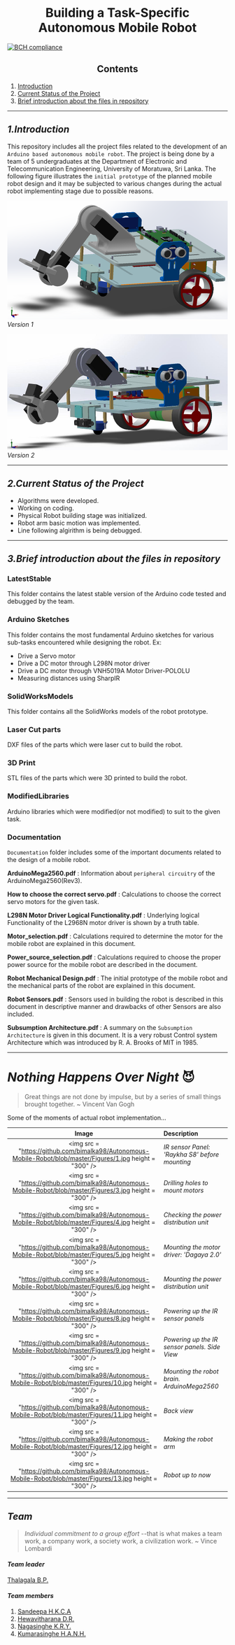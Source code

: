 <h1 align="center"> Building a Task-Specific Autonomous Mobile Robot  </h1>

[![BCH compliance](https://bettercodehub.com/edge/badge/bimalka98/Autonomous-Mobile-Robot?branch=master)](https://bettercodehub.com/)

<h2 align="center"> Contents </h2>

<!-- number.[Title](link)-->
1. [Introduction](#1introduction)
2. [Current Status of the Project](#2current-status-of-the-project)
3. [Brief introduction about the files in repository](#3brief-introduction-about-the-files-in-repository)

---

## *1.Introduction*

This repository includes all the project files related to the development of an `Arduino based autonomous mobile robot`. The project is being done by a team of 5 undergraduates at the Department of Electronic and Telecommunication Engineering, University of Moratuwa, Sri Lanka. The following figure illustrates the `initial prototype` of the planned mobile robot design and it may be subjected to various changes during the actual robot implementing stage due to possible reasons.


![Initial prototype Of the Mobile Robot](https://github.com/bimalka98/Autonomous-Mobile-Robot/blob/master/Figures/robot.PNG)*Version 1*

![Updated Version](https://github.com/bimalka98/Autonomous-Mobile-Robot/blob/master/Figures/robotV2.JPG)*Version 2*

---

## *2.Current Status of the Project*

* Algorithms were developed.
* Working on coding.
* Physical Robot building stage was initialized.
* Robot arm basic motion was implemented.
* Line following algirithm is being debugged.

---

## *3.Brief introduction about the files in repository*

### LatestStable
This folder contains the latest stable version of the Arduino code tested and debugged by the team.

### Arduino Sketches
This folder contains the most fundamental Arduino sketches for various sub-tasks encountered while designing the robot. Ex:
* Drive a Servo motor
* Drive a DC motor through L298N motor driver
* Drive a DC motor through VNH5019A Motor Driver-POLOLU
* Measuring distances using SharpIR

### SolidWorksModels
This folder contains all the SolidWorks models of the robot prototype.

### Laser Cut parts
DXF files of the parts which were laser cut to build the robot.

### 3D Print
STL files of the parts which were 3D printed to build the robot.

### ModifiedLibraries
Arduino libraries which were modified(or not modified) to suit to the given task.

### Documentation
`Documentation` folder includes some of the important documents related to the design of a mobile robot.

**ArduinoMega2560.pdf** : Information about `peripheral circuitry` of the ArduinoMega2560(Rev3).

**How to choose the correct servo.pdf** : Calculations to choose the correct servo motors for the given task.

**L298N Motor Driver Logical Functionality.pdf** : Underlying logical Functionality of the L2968N motor driver is shown by a truth table.

**Motor_selection.pdf** : Calculations required to determine the motor for the mobile robot are explained in this document.

**Power_source_selection.pdf** : Calculations required to choose the proper power source for the mobile robot are described in the document.

**Robot Mechanical Design.pdf** : The initial prototype of the mobile robot and the mechanical parts of the robot are explained in this document.

**Robot Sensors.pdf** : Sensors used in building the robot is described in this document in descriptive manner and drawbacks of other Sensors are also included.

**Subsumption Architecture.pdf** : A summary on the `Subsumption Architecture` is given in this document. It is a very robust  Control system Architecture which was introduced by R. A. Brooks of MIT in 1985.

---

# *Nothing Happens Over Night* 😈

> Great things are not done by impulse, but by a series of small things brought together. ~ Vincent Van Gogh

Some of the moments of actual robot implementation...

|Image|Description|
|:----:|:----|
|<img src = "https://github.com/bimalka98/Autonomous-Mobile-Robot/blob/master/Figures/1.jpg height = "300" />|*IR sensor Panel: 'Raykha S8' before mounting*|
|<img src = "https://github.com/bimalka98/Autonomous-Mobile-Robot/blob/master/Figures/3.jpg height = "300" />|*Drilling holes to mount motors*|
|<img src = "https://github.com/bimalka98/Autonomous-Mobile-Robot/blob/master/Figures/4.jpg height = "300" />|*Checking the power distribution unit*|
|<img src = "https://github.com/bimalka98/Autonomous-Mobile-Robot/blob/master/Figures/5.jpg height = "300" />|*Mounting the motor driver: 'Dagaya 2.0'*|
|<img src = "https://github.com/bimalka98/Autonomous-Mobile-Robot/blob/master/Figures/6.jpg height = "300" />|*Mounting the power distribution unit*|
|<img src = "https://github.com/bimalka98/Autonomous-Mobile-Robot/blob/master/Figures/8.jpg height = "300" />|*Powering up the IR sensor panels*|
|<img src = "https://github.com/bimalka98/Autonomous-Mobile-Robot/blob/master/Figures/9.jpg height = "300" />|*Powering up the IR sensor panels. Side View*|
|<img src = "https://github.com/bimalka98/Autonomous-Mobile-Robot/blob/master/Figures/10.jpg height = "300" />| *Mounting the robot brain. ArduinoMega2560*|
|<img src = "https://github.com/bimalka98/Autonomous-Mobile-Robot/blob/master/Figures/11.jpg height = "300" />| *Back view*|
|<img src = "https://github.com/bimalka98/Autonomous-Mobile-Robot/blob/master/Figures/12.jpg height = "300" />| *Making the robot arm*|
|<img src = "https://github.com/bimalka98/Autonomous-Mobile-Robot/blob/master/Figures/13.jpg height = "300" />| *Robot up to now*|


---

## *Team*

> *Individual commitment to a group effort* --that is what makes a team work, a company work, a society work, a civilization work. ~ Vince Lombardi

#### *Team leader*
[Thalagala B.P.](https://bimalka98.github.io/)

#### *Team members*
1. [Sandeepa H.K.C.A](https://github.com/AvishkaSandeepa)
2. [Hewavitharana D.R.](https://github.com/Hevidra)
3. [Nagasinghe K.R.Y.](https://github.com/Ravindu-Yasas-Nagasinghe)
4. [Kumarasinghe H.A.N.H.](https://github.com/nikeshi99)
